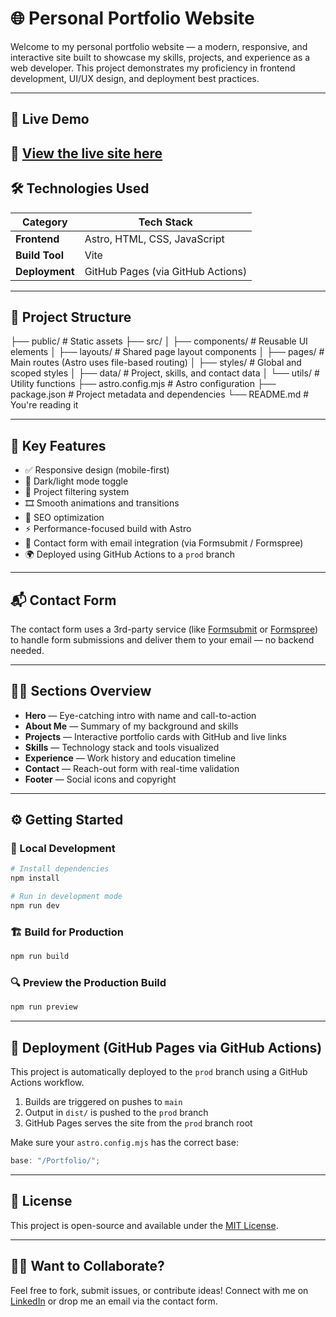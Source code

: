# 🌐 Personal Portfolio Website

Welcome to my personal portfolio website — a modern, responsive, and interactive site built to showcase my skills, projects, and experience as a web developer. This project demonstrates my proficiency in frontend development, UI/UX design, and deployment best practices.

---

## 🚀 Live Demo

🔗 [View the live site here](https://alwyn-411.github.io/Portfolio/)
---

## 🛠️ Technologies Used

| Category       | Tech Stack                        |
| -------------- | --------------------------------- |
| **Frontend**   | Astro, HTML, CSS, JavaScript      |
| **Build Tool** | Vite                              |
| **Deployment** | GitHub Pages (via GitHub Actions) |

---

## 🧱 Project Structure
├── public/ # Static assets
├── src/
│ ├── components/ # Reusable UI elements
│ ├── layouts/ # Shared page layout components
│ ├── pages/ # Main routes (Astro uses file-based routing)
│ ├── styles/ # Global and scoped styles
│ ├── data/ # Project, skills, and contact data
│ └── utils/ # Utility functions
├── astro.config.mjs # Astro configuration
├── package.json # Project metadata and dependencies
└── README.md # You're reading it

---

## 🔑 Key Features

- ✅ Responsive design (mobile-first)
- 🌙 Dark/light mode toggle
- 🎯 Project filtering system
- 🎞️ Smooth animations and transitions
- 🧠 SEO optimization
- ⚡ Performance-focused build with Astro
- 📩 Contact form with email integration (via Formsubmit / Formspree)
- 🌍 Deployed using GitHub Actions to a `prod` branch

---

## 📬 Contact Form

The contact form uses a 3rd-party service (like [Formsubmit](https://formsubmit.co) or [Formspree](https://formspree.io)) to handle form submissions and deliver them to your email — no backend needed.

---

## 🧑‍💻 Sections Overview

- **Hero** — Eye-catching intro with name and call-to-action
- **About Me** — Summary of my background and skills
- **Projects** — Interactive portfolio cards with GitHub and live links
- **Skills** — Technology stack and tools visualized
- **Experience** — Work history and education timeline
- **Contact** — Reach-out form with real-time validation
- **Footer** — Social icons and copyright

---

## ⚙️ Getting Started

### 🧪 Local Development

```bash
# Install dependencies
npm install

# Run in development mode
npm run dev
```

### 🏗️ Build for Production

```bash
npm run build
```

### 🔍 Preview the Production Build

```bash
npm run preview
```

---

## 🚀 Deployment (GitHub Pages via GitHub Actions)

This project is automatically deployed to the `prod` branch using a GitHub Actions workflow.

1. Builds are triggered on pushes to `main`
2. Output in `dist/` is pushed to the `prod` branch
3. GitHub Pages serves the site from the `prod` branch root

Make sure your `astro.config.mjs` has the correct base:

```js
base: "/Portfolio/";
```

---

## 📄 License

This project is open-source and available under the [MIT License](LICENSE).

---

## 🙋‍♀️ Want to Collaborate?

Feel free to fork, submit issues, or contribute ideas! Connect with me on [LinkedIn](https://linkedin.com/in/yourprofile) or drop me an email via the contact form.
